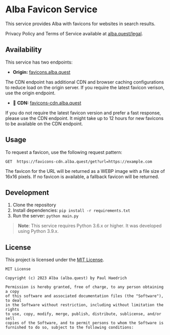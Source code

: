 # Alba Favicon Service
This service provides Alba with favicons for websites in search results.

Privacy Policy and Terms of Service available at [alba.quest/legal](https://alba.quest/legal).

## Availability
This service has two endpoints:

- **Origin:** [favicons.alba.quest](https://favicons.alba.quest)

The CDN endpoint has additional CDN and browser caching configurations to reduce load on the origin server. If you require the latest favicon verison, use the origin endpoint. 

- 🚀 **CDN:** [favicons-cdn.alba.quest](https://favicons-cdn.alba.quest)

If you do not require the latest favicon version and prefer a fast response, please use the CDN endpoint. It might take up to 12 hours for new favicons to be available on the CDN endpoint.

## Usage
To request a favicon, use the following request pattern:
```http
GET  https://favicons-cdn.alba.quest/get?url=https://example.com
```
The favicon for the URL will be returned as a WEBP image with a file size of 16x16 pixels. If no favicon is available, a fallback favicon will be returned.

## Development
1. Clone the repository
2. Install dependencies: `pip install -r requirements.txt`
3. Run the server: `python main.py`

> **Note**: This service requires Python 3.6.x or higher. It was developed using Python 3.9.x.

## License
This project is licensed under the [MIT License](LICENSE).

```text
MIT License

Copyright (c) 2023 Alba (alba.quest) by Paul Haedrich

Permission is hereby granted, free of charge, to any person obtaining a copy
of this software and associated documentation files (the "Software"), to deal
in the Software without restriction, including without limitation the rights
to use, copy, modify, merge, publish, distribute, sublicense, and/or sell
copies of the Software, and to permit persons to whom the Software is
furnished to do so, subject to the following conditions:
```